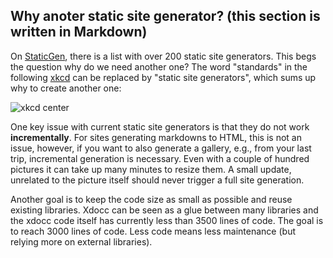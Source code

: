 ## Why anoter static site generator? (this section is written in Markdown)

On [StaticGen](https://www.staticgen.com), there is a list with over 200 static site generators. This begs the question why do we need another one? The word "standards" in the following [xkcd](https://xkcd.com/927/) can be replaced by "static site generators", which sums up why to create another one:

![xkcd center](${root}/standards.png)

One key issue with current static site generators is that they do not work **incrementally**. For sites generating markdowns to HTML, this is not an issue, however, if you want to also generate a gallery, e.g., from your last trip, incremental generation is necessary. Even with a couple of hundred pictures it can take up many minutes to resize them. A small update, unrelated to the picture itself should never trigger a full site generation.

Another goal is to keep the code size as small as possible and reuse existing libraries. Xdocc can be seen as a glue between many libraries and the xdocc code itself has currently less than 3500 lines of code. The goal is to reach 3000 lines of code. Less code means less maintenance (but relying more on external libraries).